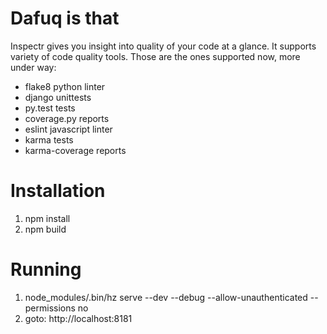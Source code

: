 # Dafuq is that

Inspectr gives you insight into quality of your code at a glance. It supports variety of
code quality tools. Those are the ones supported now, more under way:

* flake8 python linter
* django unittests
* py.test tests
* coverage.py reports
* eslint javascript linter
* karma tests
* karma-coverage reports

# Installation

1. npm install
2. npm build

# Running
1. node_modules/.bin/hz serve --dev --debug --allow-unauthenticated --permissions no
2. goto: http://localhost:8181
